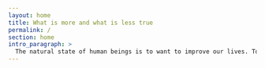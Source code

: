 ```yaml
---
layout: home
title: What is more and what is less true
permalink: /
section: home
intro_paragraph: >
  The natural state of human beings is to want to improve our lives. To do this we need to have the correct knowledge and apply it in specific ways. Where do gaps exist between what people believe to be true and what is actually true. I help bring people closer to the truth.
---
```

